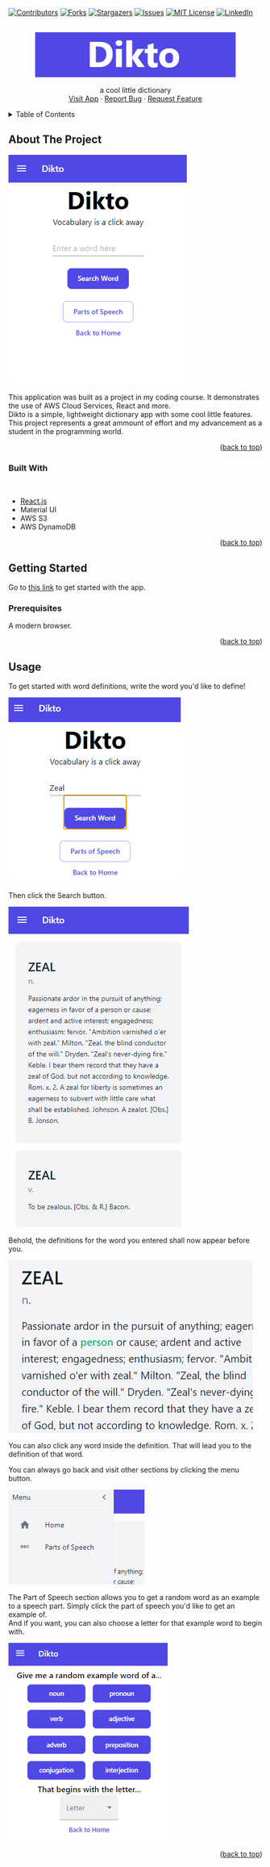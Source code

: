 <div id="top"></div>

<!-- PROJECT SHIELDS -->
<!--
*** I'm using markdown "reference style" links for readability.
*** Reference links are enclosed in brackets [ ] instead of parentheses ( ).
*** See the bottom of this document for the declaration of the reference variables
*** for contributors-url, forks-url, etc. This is an optional, concise syntax you may use.
*** https://www.markdownguide.org/basic-syntax/#reference-style-links
-->

[![Contributors][contributors-shield]][contributors-url]
[![Forks][forks-shield]][forks-url]
[![Stargazers][stars-shield]][stars-url]
[![Issues][issues-shield]][issues-url]
[![MIT License][license-shield]][license-url]
[![LinkedIn][linkedin-shield]][linkedin-url]

<!-- PROJECT LOGO -->
<br />
<div align="center">
    <img src="images/logo.png" alt="Logo" >

  <p align="center">
    a cool little dictionary
    <br />
    <a href="http://dikto-client.s3-website.eu-west-3.amazonaws.com/">Visit App</a>
    ·
    <a href="https://github.com/strauss02/dikto-frontend/issues">Report Bug</a>
    ·
    <a href="https://github.com/strauss02/dikto-frontend/issues">Request Feature</a>
  </p>
</div>

<!-- TABLE OF CONTENTS -->
<details>
  <summary>Table of Contents</summary>
  <ol>
    <li>
      <a href="#about-the-project">About The Project</a>
      <ul>
        <li><a href="#built-with">Built With</a></li>
      </ul>
    </li>
    <li>
      <a href="#getting-started">Getting Started</a>
      <ul>
        <li><a href="#prerequisites">Prerequisites</a></li>
        <li><a href="#installation">Installation</a></li>
      </ul>
    </li>
    <li><a href="#usage">Usage</a></li>
    <li><a href="#roadmap">Roadmap</a></li>
    <li><a href="#contributing">Contributing</a></li>
    <li><a href="#license">License</a></li>
    <li><a href="#contact">Contact</a></li>
    <li><a href="#acknowledgments">Acknowledgments</a></li>
  </ol>
</details>

<!-- ABOUT THE PROJECT -->

## About The Project

[![Dikto Screen Shot][product-screenshot]](https://example.com)

This application was built as a project in my coding course. It demonstrates the use of AWS Cloud Services, React and more.  
Dikto is a simple, lightweight dictionary app with some cool little features.  
This project represents a great ammount of effort and my advancement as a student in the programming world.

<p align="right">(<a href="#top">back to top</a>)</p>

### Built With

<br>

- [React.js](https://reactjs.org/)
- Material UI
- AWS S3
- AWS DynamoDB

<p align="right">(<a href="#top">back to top</a>)</p>

<!-- GETTING STARTED -->

## Getting Started

Go to [this link](http://dikto-client.s3-website.eu-west-3.amazonaws.com/) to get started with the app.

### Prerequisites

A modern browser.

<p align="right">(<a href="#top">back to top</a>)</p>

<!-- USAGE EXAMPLES -->

## Usage

To get started with word definitions, write the word you'd like to define!

![Dikto Screen Shot](./images/scrnsht2.png)

Then click the Search button.

![Dikto Screen Shot](./images/scrnsht3.png)

Behold, the definitions for the word you entered shall now appear before you.

![Dikto Screen Shot](./images/scrnsht4.png)

You can also click any word inside the definition. That will lead you to the definition of that word.

You can always go back and visit other sections by clicking the menu button.

![Dikto Screen Shot](./images/scrnsht5.png)

The Part of Speech section allows you to get a random word as an example to a speech part. Simply click the part of speech you'd like to get an example of.  
And if you want, you can also choose a letter for that example word to begin with.

![Dikto Screen Shot](./images/scrnsht6.png)

<p align="right">(<a href="#top">back to top</a>)</p>

<!-- MARKDOWN LINKS & IMAGES -->
<!-- https://www.markdownguide.org/basic-syntax/#reference-style-links -->

[contributors-shield]: https://img.shields.io/github/contributors/othneildrew/Best-README-Template.svg?style=for-the-badge
[contributors-url]: https://github.com/othneildrew/Best-README-Template/graphs/contributors
[forks-shield]: https://img.shields.io/github/forks/othneildrew/Best-README-Template.svg?style=for-the-badge
[forks-url]: https://github.com/othneildrew/Best-README-Template/network/members
[stars-shield]: https://img.shields.io/github/stars/othneildrew/Best-README-Template.svg?style=for-the-badge
[stars-url]: https://github.com/othneildrew/Best-README-Template/stargazers
[issues-shield]: https://img.shields.io/github/issues/othneildrew/Best-README-Template.svg?style=for-the-badge
[issues-url]: https://github.com/othneildrew/Best-README-Template/issues
[license-shield]: https://img.shields.io/github/license/othneildrew/Best-README-Template.svg?style=for-the-badge
[license-url]: https://github.com/othneildrew/Best-README-Template/blob/master/LICENSE.txt
[linkedin-shield]: https://img.shields.io/badge/-LinkedIn-black.svg?style=for-the-badge&logo=linkedin&colorB=555
[linkedin-url]: https://linkedin.com/in/othneildrew
[product-screenshot]: images/scrnsht1.png
